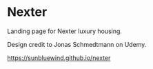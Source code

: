 # Nexter

Landing page for Nexter luxury housing.

Design credit to Jonas Schmedtmann on Udemy.

https://sunbluewind.github.io/nexter